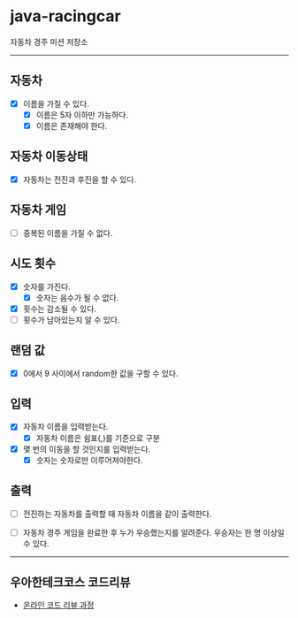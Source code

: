 # java-racingcar
자동차 경주 미션 저장소

---

## 자동차
- [x] 이름을 가질 수 있다.
  - [x] 이름은 5자 이하만 가능하다.
  - [x] 이름은 존재해야 한다.

## 자동차 이동상태
- [x] 자동차는 전진과 후진을 할 수 있다.

## 자동차 게임
- [ ] 중복된 이름을 가질 수 없다.

## 시도 횟수
- [x] 숫자를 가진다.
  - [x] 숫자는 음수가 될 수 없다.
- [x] 횟수는 감소될 수 있다.
- [ ] 횟수가 남아있는지 알 수 있다.

## 랜덤 값
- [x] 0에서 9 사이에서 random한 값을 구할 수 있다.


## 입력
- [x] 자동차 이름을 입력받는다.
  - [x] 자동차 이름은 쉼표(,)를 기준으로 구분
- [x] 몇 번의 이동을 할 것인지를 입력받는다.
  - [x] 숫자는 숫자로만 이루어져야한다.

## 출력
- [ ] 전진하는 자동차를 출력할 때 자동차 이름을 같이 출력한다.
- [ ] 자동차 경주 게임을 완료한 후 누가 우승했는지를 알려준다. 우승자는 한 명 이상일 수 있다.


---

## 우아한테크코스 코드리뷰

- [온라인 코드 리뷰 과정](https://github.com/woowacourse/woowacourse-docs/blob/master/maincourse/README.md)
